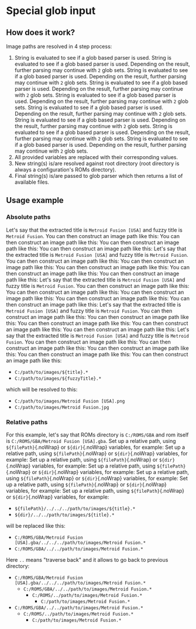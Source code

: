 # Special glob input

## How does it work?

Image paths are resolved in 4 step process:
1. String is evaluated to see if a glob based parser is used. String is evaluated to see if a glob based parser is used. Depending on the result, further parsing may continue with `2` glob sets. String is evaluated to see if a glob based parser is used. Depending on the result, further parsing may continue with `2` glob sets. String is evaluated to see if a glob based parser is used. Depending on the result, further parsing may continue with `2` glob sets. String is evaluated to see if a glob based parser is used. Depending on the result, further parsing may continue with `2` glob sets. String is evaluated to see if a glob based parser is used. Depending on the result, further parsing may continue with `2` glob sets. String is evaluated to see if a glob based parser is used. Depending on the result, further parsing may continue with `2` glob sets. String is evaluated to see if a glob based parser is used. Depending on the result, further parsing may continue with `2` glob sets. String is evaluated to see if a glob based parser is used. Depending on the result, further parsing may continue with `2` glob sets.
1. All provided variables are replaced with their corresponding values.
1. New string(s) is/are resolved against root directory (root directory is always a configuration's ROMs directory).
1. Final string(s) is/are passed to glob parser which then returns a list of available files.

## Usage example

### Absolute paths

Let's say that the extracted title is `Metroid Fusion [USA]` and fuzzy title is `Metroid Fusion`. You can then construct an image path like this: You can then construct an image path like this: You can then construct an image path like this: You can then construct an image path like this: Let's say that the extracted title is `Metroid Fusion [USA]` and fuzzy title is `Metroid Fusion`. You can then construct an image path like this: You can then construct an image path like this: You can then construct an image path like this: You can then construct an image path like this: You can then construct an image path like this: Let's say that the extracted title is `Metroid Fusion [USA]` and fuzzy title is `Metroid Fusion`. You can then construct an image path like this: You can then construct an image path like this: You can then construct an image path like this: You can then construct an image path like this: You can then construct an image path like this: Let's say that the extracted title is `Metroid Fusion [USA]` and fuzzy title is `Metroid Fusion`. You can then construct an image path like this: You can then construct an image path like this: You can then construct an image path like this: You can then construct an image path like this: You can then construct an image path like this: Let's say that the extracted title is `Metroid Fusion [USA]` and fuzzy title is `Metroid Fusion`. You can then construct an image path like this: You can then construct an image path like this: You can then construct an image path like this: You can then construct an image path like this: You can then construct an image path like this:

- `C:/path/to/images/${title}.*`
- `C:/path/to/images/${fuzzyTitle}.*`

which will be resolved to this:

- `C:/path/to/images/Metroid Fusion [USA].png`
- `C:/path/to/images/Metroid Fusion.jpg`

### Relative paths

For this example, let's say that ROMs directory is `C:/ROMS/GBA` and rom itself is `C:/ROMS/GBA/Metroid Fusion [USA].gba`. Set up a relative path, using `${filePath}`{.noWrap} or `${dir}`{.noWrap} variables, for example: Set up a relative path, using `${filePath}`{.noWrap} or `${dir}`{.noWrap} variables, for example: Set up a relative path, using `${filePath}`{.noWrap} or `${dir}`{.noWrap} variables, for example: Set up a relative path, using `${filePath}`{.noWrap} or `${dir}`{.noWrap} variables, for example: Set up a relative path, using `${filePath}`{.noWrap} or `${dir}`{.noWrap} variables, for example: Set up a relative path, using `${filePath}`{.noWrap} or `${dir}`{.noWrap} variables, for example: Set up a relative path, using `${filePath}`{.noWrap} or `${dir}`{.noWrap} variables, for example:

- `${filePath}/../../../path/to/images/${title}.*`
- `${dir}/../../path/to/images/${title}.*`

will be replaced like this:

- `C:/ROMS/GBA/Metroid Fusion [USA].gba/../../../path/to/images/Metroid Fusion.*`
- `C:/ROMS/GBA/../../path/to/images/Metroid Fusion.*`

Here `..` means "traverse back" and it allows to go back to previous directory:

- `C:/ROMS/GBA/Metroid Fusion [USA].gba/../../../path/to/images/Metroid Fusion.*`
  - `C:/ROMS/GBA/../../path/to/images/Metroid Fusion.*`
    - `C:/ROMS/../path/to/images/Metroid Fusion.*`
      - `C:/path/to/images/Metroid Fusion.*`
- `C:/ROMS/GBA/../../path/to/images/Metroid Fusion.*`
  - `C:/ROMS/../path/to/images/Metroid Fusion.*`
    - `C:/path/to/images/Metroid Fusion.*`
